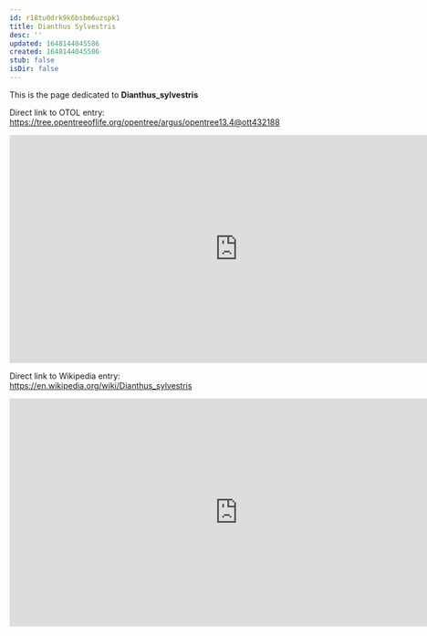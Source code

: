 ```yaml
---
id: r18tu0drk9k6bsbm6uzspk1
title: Dianthus Sylvestris
desc: ''
updated: 1648144045586
created: 1648144045586
stub: false
isDir: false
---
```

This is the page dedicated to **Dianthus_sylvestris**


Direct link to OTOL entry: https://tree.opentreeoflife.org/opentree/argus/opentree13.4@ott432188



<html>
    <body>
    <iframe src="https://tree.opentreeoflife.org/opentree/argus/opentree13.4@ott432188"
    width="800" height="400" frameborder="0" allowfullscreen> </iframe>
    </body>
</html>
    


Direct link to Wikipedia entry: https://en.wikipedia.org/wiki/Dianthus_sylvestris



<html>
    <body>
    <iframe src="https://en.wikipedia.org/wiki/Dianthus_sylvestris"
    width="800" height="400" frameborder="0" allowfullscreen> </iframe>
    </body>
</html>
    
